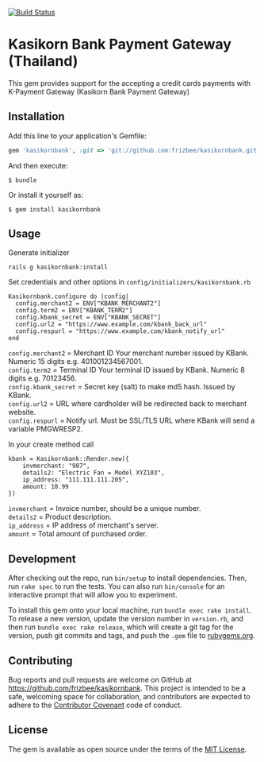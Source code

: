 [![Build Status](https://travis-ci.org/frizbee/kasikornbank.svg?branch=master)](https://travis-ci.org/frizbee/kasikornbank)

# Kasikorn Bank Payment Gateway (Thailand)

This gem provides support for the accepting a credit cards payments with
K-Payment Gateway (Kasikorn Bank Payment Gateway)

## Installation

Add this line to your application's Gemfile:

```ruby
gem 'kasikornbank', :git => 'git://github.com:frizbee/kasikornbank.git'
```

And then execute:

    $ bundle

Or install it yourself as:

    $ gem install kasikornbank

## Usage

Generate initializer

```
rails g kasikornbank:install
```
Set credentials and other options in `config/initializers/kasikornbank.rb`
```
Kasikornbank.configure do |config|
  config.merchant2 = ENV["KBANK_MERCHANT2"]
  config.term2 = ENV["KBANK_TERM2"]
  config.kbank_secret = ENV["KBANK_SECRET"]
  config.url2 = "https://www.example.com/kbank_back_url"
  config.respurl = "https://www.example.com/kbank_notify_url"
end
```

`config.merchant2` = Merchant ID Your merchant number issued by KBank. Numeric 15 digits e.g. 401001234567001.  
`config.term2` = Terminal ID Your terminal ID issued by KBank. Numeric 8 digits e.g. 70123456.  
`config.kbank_secret` = Secret key (salt) to make md5 hash. Issued by KBank.  
`config.url2` = URL where cardholder will be redirected back to merchant website.  
`config.respurl` = Notify url. Must be SSL/TLS URL where KBank will send a variable PMGWRESP2. 

In your create method call 
```
kbank = Kasikornbank::Render.new({
	invmerchant: "987",
	details2: "Electric Fan = Model XYZ103", 
	ip_address: "111.111.111.205",
	amount: 10.99
})
```

`invmerchant` = Invoice number, should be a unique number.  
`details2` = Product description.  
`ip_address` = IP address of merchant's server.  
`amount` = Total amount of purchased order.  

## Development

After checking out the repo, run `bin/setup` to install dependencies. Then, run `rake spec` to run the tests. You can also run `bin/console` for an interactive prompt that will allow you to experiment.

To install this gem onto your local machine, run `bundle exec rake install`. To release a new version, update the version number in `version.rb`, and then run `bundle exec rake release`, which will create a git tag for the version, push git commits and tags, and push the `.gem` file to [rubygems.org](https://rubygems.org).

## Contributing

Bug reports and pull requests are welcome on GitHub at https://github.com/frizbee/kasikornbank. This project is intended to be a safe, welcoming space for collaboration, and contributors are expected to adhere to the [Contributor Covenant](http://contributor-covenant.org) code of conduct.


## License

The gem is available as open source under the terms of the [MIT License](http://opensource.org/licenses/MIT).

